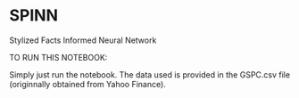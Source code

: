 # SPINN
Stylized Facts Informed Neural Network


TO RUN THIS NOTEBOOK:

Simply just run the notebook. The data used is provided in the GSPC.csv file (originnally obtained from Yahoo Finance). 
